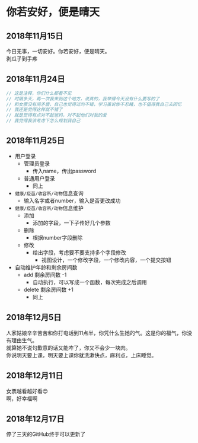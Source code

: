 # 你若安好，便是晴天

## 2018年11月15日

今日无事，一切安好。你若安好，便是晴天。  
剥瓜子到手疼

## 2018年11月24日

```c++
// 这是注释，你们什么都看不见
// 时隔多天，再一次我来到这个地方，说真的，我举得今天没有什么要写的了  
// 和女票没有闹矛盾，自己也觉得过的不错，学习虽说惨不忍睹，也不值得我自己去回忆  
// 我还是觉得这样就不错了  
// 就是觉得有点对不起爸妈，对不起他们对我的爱  
// 我觉得我该考虑下怎么规划我自己  
```

## 2018年11月25日

- 用户登录
  - 管理员登录
    - 传入name，传出password
  - 普通用户登录
    - 同上
- `健康/疫苗/收容所/动物`信息查询
  - 输入名字或者number，输入是否更改成功
- `健康/疫苗/收容所/动物`信息维护
  - 添加
    - 添加的字段，一下子传好几个参数
  - 删除
    - 根据number字段删除
  - 修改
    - 给出字段，考虑要不要支持多个字段修改
      - 视图设计，一个修改字段，一个修改内容，一个提交按钮
- 自动维护年龄和剩余房间数
  - add 剩余房间数 -1
    - 自动执行，可以写成一个函数，每次完成之后调用
  - delete 剩余房间数 +1
    - 同上

## 2018年12月5日

人家姑娘辛辛苦苦和你打电话到11点半，你凭什么生她的气。这是你的福气，你没有理由生气。  
就算她不说句歉意的话又能咋了，你又不会少一块肉。  
你说明天要上课，明天要上课你就洗漱快点，麻利点，上床睡觉。

## 2018年12月11日

女票越看越好看😊  
啊，好幸福啊

## 2018年12月17日

停了三天的GitHub终于可以更新了